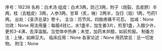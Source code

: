 序号：18238
名称：白术汤
组成：白术3两，防己3两，附子（炮裂，去皮脐）半两，桂（去粗皮）3两，人参3两，甘草（炙，锉）2两半，当归（焙）1两，芍药1两。
出处：《圣济总录》卷十。
主治：历节风，四肢疼痛不可忍。
加减：None
功效：None
用法用量：每服4钱匕，水1盏半，加生姜3片，煎至1盏，入醋少许，更煎3-4沸，去滓温服。当觉体中热痹；未觉，加药末并醋，如前煎服。
制备方法：上锉，如麻豆大。
临床应用：None
各家论述：None
用药禁忌：忌一切发物。
附注：None
